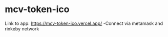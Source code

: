 # mcv-token-ico

  Link to app: https://mcv-token-ico.vercel.app/ 
  -Connect via metamask and rinkeby network
  
